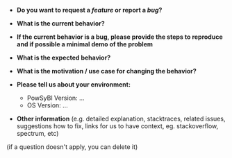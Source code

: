 * **Do you want to request a *feature* or report a *bug*?**



* **What is the current behavior?**



* **If the current behavior is a bug, please provide the steps to reproduce and if possible a minimal demo of the problem**



* **What is the expected behavior?**



* **What is the motivation / use case for changing the behavior?**



* **Please tell us about your environment:**
  - PowSyBl Version: ...
  - OS Version: ...

* **Other information** (e.g. detailed explanation, stacktraces, related issues, suggestions how to fix, links for us to have context, eg. stackoverflow, spectrum, etc)

(if a question doesn't apply, you can delete it)
